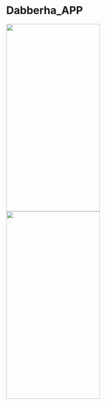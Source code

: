 # Dabberha_APP
   <img align="left" width="250" height="500" img src="https://i.ibb.co/yBt0x0Q/1.png">
   <img align="left" width="250" height="500" img src="https://i.ibb.co/8zY3mhs/2.png">
